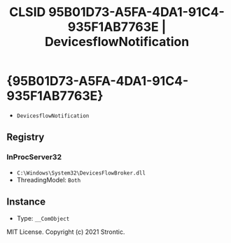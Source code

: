 ﻿---
title: "CLSID 95B01D73-A5FA-4DA1-91C4-935F1AB7763E | DevicesflowNotification"
excerpt: What is COM-Object CLSID 95B01D73-A5FA-4DA1-91C4-935F1AB7763E?
---

# {95B01D73-A5FA-4DA1-91C4-935F1AB7763E}

* `DevicesflowNotification`

## Registry


### InProcServer32

* `C:\Windows\System32\DevicesFlowBroker.dll`
* ThreadingModel: `Both`

## Instance

* Type: `__ComObject`

MIT License. Copyright (c) 2021 Strontic.


